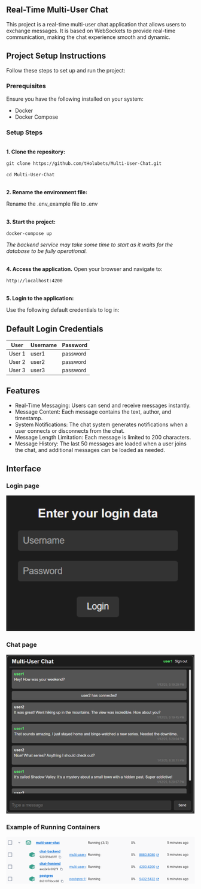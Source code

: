 <h2>Real-Time Multi-User Chat</h2>

This project is a real-time multi-user chat application that allows users to exchange messages. It is based on WebSockets to provide real-time communication, making the chat experience smooth and dynamic.


<h2>Project Setup Instructions</h2>

Follow these steps to set up and run the project:

<h3>Prerequisites</h3>

Ensure you have the following installed on your system:

* Docker
* Docker Compose

<h3>Setup Steps</h3>
<br><b>1. Clone the repository:</b>

```
git clone https://github.com/tHolubets/Multi-User-Chat.git
```

```
cd Multi-User-Chat
```


<br><b>2. Rename the environment file:</b>

Rename the .env_example file to .env


<br><b>3. Start the project:</b>

```
docker-compose up
```
<i>The backend service may take some time to start as it waits for the database to be fully operational.</i>


<br><b>4. Access the application.</b> Open your browser and navigate to:

```
http://localhost:4200
```


<br><b>5. Login to the application:</b>

Use the following default credentials to log in:

## Default Login Credentials

| User    | Username | Password |
|---------|----------|----------|
| User 1  | user1    | password |
| User 2  | user2    | password |
| User 3  | user3    | password |



<h2>Features</h2>


* Real-Time Messaging: Users can send and receive messages instantly.
* Message Content: Each message contains the text, author, and timestamp.
* System Notifications: The chat system generates notifications when a user connects or disconnects from the chat.
* Message Length Limitation: Each message is limited to 200 characters.
* Message History: The last 50 messages are loaded when a user joins the chat, and additional messages can be loaded as needed.


<h2>Interface</h2>

<h3>Login page</h3>

![Login page](https://github.com/tHolubets/Multi-User-Chat/blob/master/assets/login.png)


<h3>Chat page</h3>

![Chat page](https://github.com/tHolubets/Multi-User-Chat/blob/master/assets/chat.png)


<h3>Example of Running Containers</h3>

![Running Docker Containers](https://github.com/tHolubets/Multi-User-Chat/blob/master/assets/docker.png)





